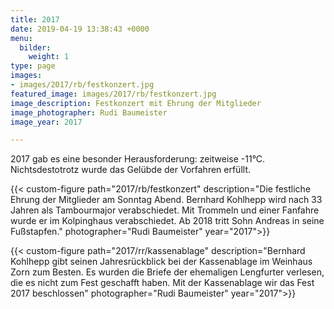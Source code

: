```yaml
---
title: 2017
date: 2019-04-19 13:38:43 +0000
menu:
  bilder:
    weight: 1
type: page
images:
- images/2017/rb/festkonzert.jpg
featured_image: images/2017/rb/festkonzert.jpg
image_description: Festkonzert mit Ehrung der Mitglieder
image_photographer: Rudi Baumeister
image_year: 2017

---
```


2017 gab es eine besonder Herausforderung: zeitweise -11°C. Nichtsdestotrotz wurde das Gelübde der Vorfahren erfüllt.

<!--more-->



{{< custom-figure path="2017/rb/festkonzert" description="Die festliche Ehrung der Mitglieder am Sonntag Abend. Bernhard Kohlhepp wird nach 33 Jahren als Tambourmajor verabschiedet. Mit Trommeln und einer Fanfahre wurde er im Kolpinghaus verabschiedet. Ab 2018 tritt Sohn Andreas in seine Fußstapfen." photographer="Rudi Baumeister" year="2017">}}

{{< custom-figure path="2017/rr/kassenablage" description="Bernhard Kohlhepp gibt seinen Jahresrückblick bei der Kassenablage im Weinhaus Zorn zum Besten. Es wurden die Briefe der ehemaligen Lengfurter verlesen, die es nicht zum Fest geschafft haben. Mit der Kassenablage wir das Fest 2017 beschlossen" photographer="Rudi Baumeister" year="2017">}}